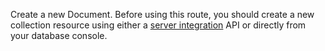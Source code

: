 Create a new Document. Before using this route, you should create a new collection resource using either a [server integration](https://appwrite.io/docs/server/databases#databasesCreateCollection) API or directly from your database console.
